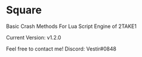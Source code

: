# Square
Basic Crash Methods For Lua Script Engine of 2TAKE1

Current Version: v1.2.0

Feel free to contact me!
Discord: Vestir#0848
